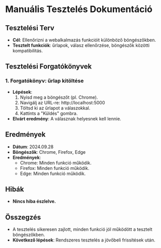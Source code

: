 ﻿
# Manuális Tesztelés Dokumentáció

## Tesztelési Terv
- **Cél**: Ellenőrizni a webalkalmazás funkcióit különböző böngészőkben.
- **Tesztelt funkciók**: űrlapok, válasz ellenőrzése, böngészők közötti kompatibilitás.

## Tesztelési Forgatókönyvek
### 1. Forgatókönyv: űrlap kitöltése
- **Lépések**:
  1. Nyisd meg a böngészőt (pl. Chrome).
  2. Navigálj az URL-re: http://localhost:5000
  3. Töltsd ki az űrlapot a válaszokkal.
  4. Kattints a "Küldés" gombra.
- **Elvárt eredmény**: A válasznak helyesnek kell lennie.

## Eredmények
- **Dátum**: 2024.09.28
- **Böngészők**: Chrome, Firefox, Edge
- **Eredmények**: 
  - Chrome: Minden funkció működik.
  - Firefox: Minden funkció működik.
  - Edge: Minden funkció működik.

## Hibák
- **Nincs hiba észlelve.**

## Összegzés
- A tesztelés sikeresen zajlott, minden funkció jól működött a tesztelt böngészőkben.
- **Következő lépések**: Rendszeres tesztelés a jövőbeli frissítések után.

